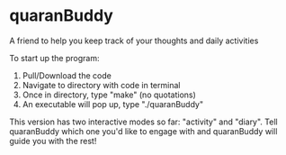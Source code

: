 # quaranBuddy
A friend to help you keep track of your thoughts and daily activities

To start up the program:
1) Pull/Download the code
2) Navigate to directory with code in terminal
3) Once in directory, type "make" (no quotations)
4) An executable will pop up, type "./quaranBuddy"

This version has two interactive modes so far: "activity" and "diary". Tell quaranBuddy which one you'd like to engage with and quaranBuddy will guide you with the rest!
